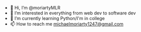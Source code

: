 - 👋 Hi, I’m @moriartyMLR
- 👀 I’m interested in everything from web dev to software dev
- 🌱 I’m currently learning Python/I'm in college
- 📫 How to reach me michaelmoriarty1247@gmail.com

<!---
moriartyMLR/moriartyMLR is a ✨ special ✨ repository because its `README.md` (this file) appears on your GitHub profile.
You can click the Preview link to take a look at your changes.
--->
